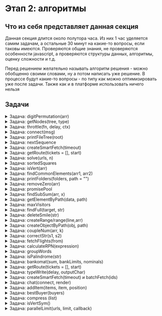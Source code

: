 # Этап 2: алгоритмы

## Что из себя представляет данная секция 

Данная секция длится около полутора часа. Из них 1 час уделяется самим задачам, а остальные 30 минут на какие-то вопросы, если таковы имеются. Проверяются общие знания, не проверяются особенности javascript, а проверяются структуры данных, алгоритмы, оценку сложности и т.д.

Перед решением желательно называть алгоритм решения - можно обобщенно своими словами, ну а потом написать уже решение. В процессе будут какие-то вопросы - по типу как можно оптимизировать уже после задачи. Также как и в платформе использовать ничего нельзя

## Задачи

<details>
<summary>Задача: digitPermutation(arr)</summary>

Дан массив целых неотрицательных чисел, нужно сгруппировать друг с другом числа, которые можно получить путём перестановки цифр их составляющих, нули при этом игнорируем, т. к. нет числа 011. Решение должно быть максимально эффективно по памяти и времени.

```js
function digitPermutation(arr) {
  // your code here
}

console.clear();
console.log("start test");
console.log(
  digitPermutation([1230, 99, 23001, 123, 111, 300021, 101010, 90000009, 9])
);
// [[99, 90000009], [111, 101010], [1230, 23001, 123, 300021], [9]]
console.log(digitPermutation([11, 22])); // [[11], [22]]
console.log(digitPermutation([11111111112, 122222222222])); // [[11111111112], [122222222222]]
console.log("end test");
```

<details>
<summary>Ответы</summary>

```js
function digitPermutation(arr) {
  const groups = {};

  for (let num of arr) {
    const key = String(num).replace(/0/g, "").split("").sort().join("");

    if (!groups[key]) {
      groups[key] = [];
    }

    groups[key].push(num);
  }

  return Object.values(groups);
}

console.log(
  digitPermutation([1230, 99, 23001, 123, 111, 300021, 101010, 900009, 9])
); // [[99, 900009], [111, 101010], [23001, 123, 23001, 300021], [9]]
console.log(digitPermutation([11, 22])); // [[11], [22]]
console.log(digitPermutation([11111112, 12222222])); // [[11111112], [12222222]]
```
Объяснение:
1. Создаем объект, в котором будем группировать числа
2. Проходимся по всем числам и каждое число превращаем в ключ
- Превращаем в строку
- Удаляем все нули
- Превращаем в массив
- Сортируем цифры по порядку
- Превращаем обратно в строку
3. Если в объекте еще нет этого ключа, то создаем пустой массив по этому ключу
4. Добавляем число в объект по сформированному ключу
5. Возвращаем все сгруппированные значения объекта в виде массива

</details>
</details>

<details>
<summary>Задача: getNodes(tree, type)</summary>

Дана древовидная структура следующего формата:

```js
const tree = {
  type: 'nested',
  children: [
    { type: 'added', value: 42 },
    {
      type: 'nested',
      children: [
        { type: 'added', value: 43 },
      ],
    },
    { type: 'added', value: 44 },
    ...
  ]
}
```

Необходимо написать функцию `getNodes(tree, type)`, которая возвращает все ноды в порядке следования, соответствующие переданному типу. Глубина вложенности любая. Пример:

```js
const addedItems = getNodes(tree, 'added');

// Результат:
[
  { type: 'added', value: 42 },
  { type: 'added', value: 43 },
  { type: 'added', value: 44 },
  ...
]
```

<details>
<summary>Ответы</summary>

```js
function getNodes(tree, type) {
  const result = [];

  const stack = [tree];

  while (stack.length != 0) {
    const node = stack.pop();

    if (node.type === type) {
      result.push(node);
    }

    if (node.children) {
      stack.push(...node.children);
    }
  }

  return result.reverse();
}

// Тестирование

const tree = {
  type: "nested",

  children: [
    { type: "added", value: 42 },

    {
      type: "nested",

      children: [{ type: "added", value: 43 }],
    },

    { type: "added", value: 44 },
  ],
};

console.log(getNodes(tree, "added"));
// [
// { type: 'added', value: 42 },
// { type: 'added', value: 43 },
// { type: 'added', value: 44 }
// ]
```

Объяснение
1. Необходимо обойти дерево в глубину (DFS)
2. Рекурсию использовать нельзя, так как по условию дерево может иметь любую глубину вложенности
3. Используем stack для хранения узлов.
4. Берём последний элемент (pop()), обрабатываем.
5. Если тип совпадает — добавляем в result.
6. Если есть children, добавляем их в stack (push(...children), LIFO).
7. При возвращении result делаем reverse, так как по условию нужно вернуть узлы в порядке следования
8. Обход гарантированно работает для любых деревьев, глубина не влияет.

Еще одно решение
```js
const getNodes = (tree, type) => {
    const res = []; //
    const queue = [tree]; // Используем стек для итерации
    while (queue.length) {
        const node = queue.shift(); // ПОТОМ МЕНЯЕМ НА POP
        // const node = queue.pop(); // Забираем элемент с конца стека
        // Если тип узла совпадает с заданным, добавляем его в результат
        if (node.type === type) {
            res.push(node);}
        // Если есть дочерние узлы, добавляем их в стек (в обратном порядке)
        if (node.children) {
            // ПОТОМ МЕНЯЕМ НА ОБРАТНЫЙ ПОРЯДОК
            for (let i = 0 ; i < node.children.length; i++) {
            // for (let i = node.children.length - 1; i >= 0; i--) {
                queue.push(node.children[i]);}}}
    return res;
};
```

</details>
</details>


<details>
<summary>Задача: throttle(fn, delay, ctx)</summary>

Throttle — это функция, которая позволяет ограничивать частоту вызова другой функции fn. Эта функция полезна для обработки событий, например, resize окна, так как она генерирует множество событий за короткий промежуток времени.


Основные требования:
1.	Вызов функции fn происходит не чаще, чем раз в указанный delay миллисекунд.
2.	Первый вызов функции должен быть выполнен немедленно.
3.	Если произошел вызов, который был проигнорирован, то он должен быть выполнен последним после окончания delay.

Напишите функцию throttle(fn, delay, ctx) — «тормозилку», которая возвращает обёртку,
- вызывающую fn не чаще, чем раз в delay миллисекунд.
- В качестве контекста исполнения используется ctx.
- Первый вызов fn всегда должен быть синхронным.
- Если игнорируемый вызов оказался последним, то он должен выполниться.
 
// пример для delay === 100
// . - вызовы throttledFn
// ! - вызовы fn
// ...............!
///   !         !
///0ms 100ms   200ms
//  .    .     .
//      !     !
///0ms 100ms 200ms

```js

function throttle(fn, delay, ctx) {
  // code here
}

function test() {
  const start = Date.now();

  function log(text) {
    const msPassed = Date.now() - start;
    console.log(`${msPassed}: ${this.name} logged ${text}`);
  }

  const throttled = throttle(log, 100, { name: "me" });

  setTimeout(() => throttled("m"), 0);
  setTimeout(() => throttled("mo"), 22);
  setTimeout(() => throttled("mos"), 33);
  setTimeout(() => throttled("mosc"), 150);
  setTimeout(() => throttled("moscow"), 400);

  // Ожидаемый вывод:
  //  0ms: me logged m
  // 100ms: me logged mos
  // 200ms: me logged mosc
  // 400ms: me logged moscow
}

<details>
<summary>Ответы</summary>

```js
function throttle(fn, delay, ctx) {
  let lastCallArgs = null;
  let blocked = false;

  function setTimer() {
    blocked = true;

    setTimeout(() => {
      blocked = false;

      if (lastCallArgs) {
        fn.apply(ctx, lastCallArgs);
        lastCallArgs = null;
        blocked = true;
        setTimer();
      }
    }, delay);
  }

  return function (...args) {
    if (blocked) {
      lastCallArgs = args;
    } else {
      fn.apply(ctx, args);
      setTimer();
    }
  };
}

function test() {
  const start = Date.now();

  function log(text) {
    const mPassed = Date.now() - start;

    console.log(`${mPassed}: ${this.name} logged ${text}`);
  }

  const throttled = throttle(log, 100, { name: "me" });

  setTimeout(() => throttled("m"), 0); // сразу
  setTimeout(() => throttled("mo"), 22); // игнор
  setTimeout(() => throttled("mos"), 33); // сохраняем 'mos'
  setTimeout(() => throttled("mosc"), 150); // прошло 150мс — вызов
  setTimeout(() => throttled("moscow"), 400); // прошло ещё 250мс — вызов
}

test();

// 0ms: me logged m
// 100ms: me logged mos
// 200ms: me logged mosc
// 400ms: me logged moscow
```

Объяснение
1. В lastCallArgs храним последний переданные в функцию аргументы;
2. В blocked храним флаг, который указывает, заблокирован ли вызов функции
3. Создаем функцию setTimer, которая блокирует потом и запускает таймер с переданным delay и вызывает fn с переданным lastCallArgs и контекстом
4. Возвращаем функцию, которая либо устанавливает новый lastCallArgs (если поток заблокирован), либо вызывает функцию и ставит таймер

```js
function throttle(fn, delay, ctx) {
    // Флаг, указывающий, нужно ли ждать перед следующим вызовом функции
    let needWait = false;
    // Переменная для хранения аргументов последнего вызова, который произошёл во время ожидания
    let lastArgs = null;
    function throttled(...args) {
        // Если мы в режиме ожидания, значит с момента последнего вызова не прошло delay мс
        // и мы не можем вызвать fn прямо сейчас.
        if (needWait) {
            // Запоминаем аргументы последнего вызова. Каждый новый вызов, пока needWait = true,
            // будет обновлять lastArgs, чтобы в итоге сохранить именно последний вызов.
            lastArgs = args;
            return;
        }
        // Если не нужно ждать, значит это либо первый вызов, либо прошёл delay
        // Вызываем функцию сразу
        fn.call(ctx, ...args);
        // Теперь мы вызвали fn, нам нужно подождать delay мс до следующего вызова.
        needWait = true;
        // Ставим таймер. По истечении delay мс мы разрешим следующий вызов,
        // и если за время ожидания были новые вызовы (хранятся в lastArgs),
        // мы вызовем fn ещё раз с последними переданными аргументами.
        setTimeout(function () {
            // Сбрасываем флаг ожидания, теперь снова можно вызывать fn немедленно.
            needWait = false;
            // Проверяем, были ли проигнорированные вызовы.
            if (lastArgs) {
                // Если были, вызываем throttled снова, но уже с отложенными аргументами.
                // Это обеспечит немедленный вызов fn, т.к. только что мы сбросили needWait.
                throttled.call(ctx, ...lastArgs);
                // После того, как мы обработали отложенный вызов, очищаем lastArgs.
                lastArgs = null;
            }
        }, delay);
    }
    return throttled;
}


// function throttle(fn, delay, ctx) {
//     let lastCall = 0; // Время последнего вызова функции
//     let timeout = null; // Таймер для выполнения следующего вызова
//     let lastArgs = null; // Аргументы последнего вызова
//     let lastContext = null; // Контекст последнего вызова
//
//     return function (...args) {
//         const now = Date.now();
//
//         // Если это первый вызов или прошло достаточно времени с последнего вызова
//         if (now - lastCall >= delay) {
//             // if (timeout) {
//             //     clearTimeout(timeout); // Удаляем запланированный таймер, если он был
//             //     timeout = null;
//             // }
//             lastCall = now; // Обновляем время последнего вызова
//             fn.apply(ctx, args); // Выполняем функцию с переданным контекстом
//         } else {
//             // Сохраняем контекст и аргументы последнего вызова
//             lastArgs = args;
//             lastContext = ctx;
//
//             // Если таймер еще не установлен, устанавливаем его
//             if (!timeout) {
//                 timeout = setTimeout(() => {
//                     lastCall = Date.now();
//                     timeout = null;
//                     fn.apply(ctx || lastContext, lastArgs); // Выполняем функцию с последними аргументами
//                 }, delay - (now - lastCall));
//             }
//         }
//     };
// }
```

</details>
</details>

<details>
<summary>Задача: connect(msg)</summary>

Наше приложение-чат должно отображать новые сообщения, которые приходят с сервера, как можно быстрее.

Сообщение имеет формат:

interface Message {
  id: number
  text: string
}

Id самого первого сообщения = 1, а id каждого следующего сообщения на 1 больше, чем id предыдущего.
Нам нужно выводить сообщения в правильном порядке, однако сервер не гарантирует правильный порядок
сообщений, отправляемых в наше приложение.

Таймлайн:
// (приходит)  1  3  4  2     5
// (рисуем)    1     2  3  4  5

Сообщения от сервера приходят в обработчик функции connect:

```js
connect((msg) => {
  ...
});
```

Отображать сообщения нужно с помощью функции `render`: render(msg)


<details>
<summary>Ответы</summary>

```js
function render(msg) {
  console.log(msg);
}

function createMessageHandler() {
  const buffer = new Map();

  let expectedId = 1;

  return function (msg) {
    buffer.set(msg.id, msg);

    while (buffer.has(expectedId)) {
      render(buffer.get(expectedId));

      buffer.delete(expectedId);

      ++expectedId;
    }
  };
}
const onMessage = createMessageHandler();
onMessage({ id: 1, text: "hi" }); // рендерится сразу
onMessage({ id: 3, text: "how are u" }); // в буфере
onMessage({ id: 2, text: "yo" }); // триггерит рендер 2 и 3
onMessage({ id: 5, text: "yo" }); // ждёт 4
onMessage({ id: 4, text: "yo" }); // триггерит рендер 4 и 5
```

Объяснение
1. Создаем createMessageHandler, который будет хранить буффер сообщение и возвращать обработчик onMessage

2. Объявляем buffer, в котором будут храниться все сообщения по ключу id

3. Объявляем expectedId, в котором будем хранить айдишник сообщения, которое должно быть выведено следующим (мы знаем, что айдишники идут по порядку)

4. Возвращаем функцию onMessage, которая

- Принимает сообщение msg
- Записывает сообщение в buffer по id
- Пока в буффере есть сообщения с ожидаемым id, мы их рендерим и инкрементируем expectedId

5. Таким образом, сообщения будут выведены в порядке, соответствующем id

</details>
</details>


<details>
<summary>Задача: printFileTree(root)</summary>

Дана вложенная структура файлов и папок.

```js
const data = {
  name: "folder",
  children: [
    { name: "file1.txt" },
    { name: "file2.txt" },
    {
      name: "images",
      children: [
        { name: "image.png" },
        {
          name: "vacation",
          children: [{ name: "crocodile.png" }, { name: "penguin.png" }],
        },
      ],
    },
    { name: "shopping-list.pdf" },
  ],
};
```

Нужно вывести в консоль файлы и папки с отступами, чтобы показать вложенность. Решение должно учитывать любую вложенность элементов (т.е. не должно содержать рекурсивные вызовы).

Пример вывода:
```js
/*
folder
  file1.txt
  file2.txt
  images
    image.png
    vacation
      crocodile.png
      penguin.png
  shopping-list.pdf
*/

function printFileTree(root) {
  // todo
}

printFileTree(data);
```
<details>
<summary>Ответы</summary>

```js
const data = {
  name: "folder",
  children: [
    { name: "file1.txt" },
    { name: "file2.txt" },
    {
      name: "images",
      children: [
        { name: "image.png" },
        {
          name: "vacation",
          children: [{ name: "crocodile.png" }, { name: "penguin.png" }],
        },
      ],
    },
    { name: "shopping-list.pdf" },
  ],
};

function printFileTree(root) {
  const stack = [{ node: root, depth: 0 }];

  while (stack.length > 0) {
    const { node, depth } = stack.pop();

    console.log("  ".repeat(depth) + node.name);

    if (node.children) {
      for (let i = node.children.length - 1; i >= 0; i--) {
        stack.push({ node: node.children[i], depth: depth + 1 });
      }
    }
  }
}

printFileTree(data);
```

Объяснение

1. Необходимо реализовать алгоритм DFS (обход дерева в глубину) без рекурсии, поэтому используем стек
2. stack — стек, где каждый элемент содержит:
3. node — текущая папка или файл
4. depth — сколько отступов печатать
5. console.log(' '.repeat(depth) + node.name) — вывод имени с нужным числом отступов.
6. Если у узла есть children — добавляем их в стек, увеличив depth.
7. Важно: добавляем детей в обратном порядке, чтобы в консоли они шли сверху вниз в правильной очередности.

Другое решение

```js
function createFolder(obj) {
  const res = [];

  function dfs(t, n) {
    res.push([t.name, n]);
    if (t.children) {
      t.children.forEach((el) => {
        dfs(el, n + ' ');
      });
    }
  }
  dfs(obj, ' ');
  for (let i = 0; i < res.length; i++) {
    console.log(res[i][1] + res[i][0]);
  }
}

createFolder(tree);
```

</details>
</details>


<details>
<summary>Задача: nextSequence</summary>

Напишите функцию, которая будет возвращать комбинацию слов, для переданного массива массивов слов. Комбинации должны быть перечислены в порядке из примера. Если комбинации закончились, то функция возвращает `undefined`. При решении нельзя пользоваться генераторами.

```js
const nextSequence = allSequences([
  [0, 1, 2],
  ["a", "b"],
  ["?", "!", "."],
]);

console.log(nextSequence()); // "0 a ?"
console.log(nextSequence()); // "0 a !"
console.log(nextSequence()); // "0 a ."
console.log(nextSequence()); // "0 b ?"
// ...
console.log(nextSequence()); // "2 b ."
console.log(nextSequence()); // undefined
```

<details>
<summary>Ответы</summary>

```js
// 1. Способ решить
function allSequences(words) {
  const position = new Array(words.length).fill(0);
  let finished = false;

  return function nextSequence() {
    if (finished) return undefined;

    const current = position.map((val, i) => words[i][val]).join(" ");

    for (let i = words.length - 1; i >= 0; i--) {
      position[i]++;

      if (position[i] < words[i].length) break;

      position[i] = 0;

      if (i === 0) {
        finished = true;
      }
    }

    return current;
  };
}

// 2. Способ решить
function allSequences(words) {
    // Массив индексов, который отслеживает текущие позиции в каждом из массивов
    let indexes = words.map(() => 0);
    const combination = words.reduce((prev, curr) => prev * curr.length, 1); // Количество всех возможных комбинаций
    let current = 0;

    return function () {
        if (current === combination) return undefined; // Если комбинации закончились, возвращаем undefined

        // Формируем комбинацию, используя while
        let res = [];
        let currentIndex = 0; // Индекс в текущем массиве
        while (currentIndex < words.length) {
            res.push(words[currentIndex][indexes[currentIndex]]);
            currentIndex++;
        }

        // Переход к следующей комбинации:
        for (let i = words.length - 1; i >= 0; i--) {
            const maxIndex = words[i].length - 1; // Максимальный индекс в текущем массиве
            if (indexes[i] < maxIndex) { // Если мы не достигли максимального индекса
                indexes[i]++; // мы переходим к следующему индексу
                break;
            } else {
                indexes[i] = 0; // Иначе, сбрасываем индекс на 0
            }
        }

        current++; // Переходим к следующей комбинации
        return res.join(' '); // Возвращаем комбинацию как строку
    };
}

const nextSequence = allSequences([
  [0, 1, 2],
  ["a", "b"],
  ["?", "!", "."],
]);

const nextSequence = allSequences([
  ['0','1'],['11',33],[44,55,66]
]);

console.log(nextSequence()); // "0 a ?"
console.log(nextSequence()); // "0 a !"
console.log(nextSequence()); // "0 a -"
console.log(nextSequence()); // "0 b ?"
console.log(nextSequence()); // "0 b !"
console.log(nextSequence()); // "0 b -"
console.log(nextSequence()); // "1 a ?"
console.log(nextSequence()); // "1 a !"
console.log(nextSequence()); // "1 a -"
console.log(nextSequence()); // "1 b ?"
console.log(nextSequence()); // "1 b !"
console.log(nextSequence()); // "1 b -"
console.log(nextSequence()); // "2 a ?"
console.log(nextSequence()); // "2 a !"
console.log(nextSequence()); // "2 a -"
console.log(nextSequence()); // "2 b ?"
console.log(nextSequence()); // "2 b !"
console.log(nextSequence()); // "2 b -"
console.log(nextSequence()); // undefined
console.log(nextSequence()); // undefined
console.log(nextSequence()); // undefined
```

Объяснение
1. Инициализируем массив индексов position:
- Используем для отслеживания текущей позиции в каждом подмассиве.
- Например, [0, 0, 0] — первая комбинация: words[0][0] words[1][0] words[2][0]
2. finished — флаг, показывающий, что комбинации закончились
3. В функции nextSequence:
- Формируем строку в соответствии с текущим значением position
- Обновляем индексы справа налево
- Возврщаем результат

</details>
</details>

<details>
<summary>Задача: createSmartFetch(timeout)</summary>


Есть функция batchFetch для запроса данных из бэкенда по id, работающая следующим образом:

batchFetch([1, 2]) -> Promise { 1: { id: 1, title: 'one', ... }, 2: { id: 2, title: 'two', ... } }

Для уменьшения количества запросов к бэкенду нужно написать обертку, создающую функцию "smartFetch(id)", склеивающую вызовы в один (c окном timeout мс).

Важно отметить, это не debounce, а склеивание запросов к бэкенду, т.е. все вызовы функции должны вернуть значение.

Считаем, что:
- окно ожидания вызовов начинается заново сразу после начала запроса к бэкенду.
- в пределах таймаута все id уникальные
- batchFetch всегда успешен

```js
function createSmartFetch(timeout) {}

(async function () {
  console.clear();

  const smartFetch = createSmartFetch(3000);

  const a = smartFetch(10);
  const b = smartFetch(20);

  console.log("ждём 100 мс, накапливаем запросы");
  await new Promise((resolve) => setTimeout(resolve, 100));

  console.log("a:", await a); // a: { id: 10, title: 10 }
  console.log("b:", await b); // b: { id: 20, title: 20 }
})();

function batchFetch(ids) {
  return new Promise((resolve) => {
    console.log("запрос к бэкенду", ids);
    setTimeout(() => {
      const res = {};
      ids.forEach((id) => (res[id] = { id, title: id }));
      resolve(res);
    }, Math.random() * 1000);
  });
}
```

<details>
<summary>Ответы</summary>

```js
function createSmartFetch(timeout) {
  let queue = new Map(); // id -> { resolve, reject }
  let timer = null;

  return function smartFetch(id) {
    return new Promise((resolve) => {
      queue.set(id, resolve);

      if (!timer) {
        timer = setTimeout(async () => {
          const ids = Array.from(queue.keys());
          const resolvers = new Map(queue);
          queue.clear();
          timer = null;

          const results = await batchFetch(ids);

          for (const id of ids) {
            resolvers.get(id)(results[id]);
          }
        }, timeout);
      }
    });
  };
}

(async function () {
  console.clear();

  const smartFetch = createSmartFetch(3000);

  const a = smartFetch(10);
  const b = smartFetch(20);

  console.log("ждём 100 мс, накапливаем запросы");
  await new Promise((resolve) => setTimeout(resolve, 100));

  console.log("a:", await a); // a: { id: 10, title: 10 }
  console.log("b:", await b); // b: { id: 20, title: 20 }
})();

function batchFetch(ids) {
  return new Promise((resolve) => {
    console.log("запрос к бэкенду", ids);
    setTimeout(() => {
      const res = {};
      ids.forEach((id) => (res[id] = { id, title: id }));
      resolve(res);
    }, Math.random() * 1000);
  });
}
```

</details>
</details>

<details>
<summary>Задача: getRoute(tickets = [], start)</summary>

У нас есть набор билетов вида:

```js
[
{from: 'London', to: 'Moscow'},
{from: 'NY', to: 'London'},
{from: 'Moscow', to: 'SPb'},
...
]
```

На этих билетах мы хотим построить маршрут. Петель и повторов в маршруте нет. Напишите программу которая возвращает маршрут в порядке следования билетов.

<details>
<summary>Ответы</summary>

```js
function getRoute(tickets = [], start) {
    // Инициализируем массив для хранения итогового маршрута.
    const ResultRoute = [];
    // Создаем Map, где ключ — это город отправления, а значение — объект билета.
    const map = new Map();
    // Проходим по массиву билетов и заполняем Map.
    for (let i = 0; i < tickets.length; i++) {
        // Для каждого билета устанавливаем город отправления как ключ и сам билет как значение.
        map.set(tickets[i].from, tickets[i]);
    }
    // Начинаем построение маршрута с указанного начального города.
    let current = map.get(start);
    // Пока есть текущий билет (город отправления имеет соответствующий билет).
    while (current) {
        // Добавляем текущий билет в итоговый маршрут.
        ResultRoute.push(current);
        // Переходим к следующему билету, используя город назначения текущего билета.
        current = map.get(current.to);
    }
    // Возвращаем итоговый маршрут.
    return ResultRoute;
}

console.log(
    getRoute(
        [
            {from: 'London', to: 'Moscow'},
            {from: 'NY', to: 'London'},
            {from: 'Moscow', to: 'SPb'},
        ],
        'NY'
    )
);
```


</details>
</details>

<details>
<summary>Задача: solve(urls, n)</summary>

Дан массив ссылок: ['url1', 'url2', ...] и лимит одновременных запросов (limit)
Необходимо реализовать функцию, которая опросит урлы в том порядке, в котором они идут в массиве, и вызовет callback c массивом ответов
['url1_answer', 'url2_answer', ...] так, чтобы в любой момент времени выполнялось не более limit
запросов (как только любой из них завершился, сразу же отправляется следующий)
Т.е. нужно реализовать шину с шириной равной limit.

Требования:
- Порядок в массиве ответов должен совпадать с порядком в массиве ссылок
Дополнительно:
- Функция должна обладать мемоизацией (один и тот же урл не опрашивать дважды)

Для опроса можно использовать fetch или $.get
Ошибки обрабатывать не нужно

*/
// declare function fetch(url: string): Promise<string>;
// declare function $.get(url: string, callback: (res: string) => void): void;

```js
function solve(urls, n) {
  let i = 0;
  let succes = 0;
  let map = new Map();
  const len = urls.length;

  const wrap = (res) => {
    if (i >= len) {
      return;
    }
    const curUrl = urls[i];
    i += 1;

    if (map.has(curUrl)) {
      succes += 1;
      if (succes === len) {
        res(urls.map((url) => map.get(url)));
      }
      wrap(res);
      return;
    }

    map.set(curUrl, null);

    get(curUrl).then((data) => {
      map.set(curUrl, data);
      succes += 1;
      if (succes === len) {
        res(urls.map((url) => map.get(url)));
      }
      wrap(res);
    });
  };

  return new Promise((res) => {
    for (let j = 0; j < n; j++) {
      wrap(res);
    }
  });
}

setTimeout(() => {
  solve(["1", "2", "3", "4", "5", "1"], 3).then((data) => console.log(data));
}, 1000);
```

<details>
<summary>Ответ</summary>
</details>

</details>

<details>
<summary>Задача: sortedSquares</summary>

Input: nums = [-4,-1,0,3,10]
Output: [0,1,9,16,100]
отсортировать массив квадратов

```js
var sortedSquares = function (nums) {
  const res = [];

  let l = 0;
  let r = nums.length - 1;

  while (l <= r) {
    if (nums[l] * nums[l] > nums[r] * nums[r]) {
      res.push(nums[l] * nums[l]);
      l++;
    } else {
      res.push(nums[r] * nums[r]);
      r--;
    }
  }
  return res.reverse();
};
```



<details>
<summary>Ответ</summary>
</details>

</details>

<details>
<summary>Задача: isVert(arr)</summary>

делиться ли множество точек на две симметричные части вертикальной линией

```js
function isVert(arr) {
  if (arr.length < 2) return true;

  let min = Infinity;
  let max = -Infinity;
  const map = new Map();

  arr.forEach((element) => {
    const k = element[0] + '' + element[1];
    map.set(k, map.get(k) ? map.get(k) + 1 : 1);
    if (element[0] > max) max = element[0];
    if (element[0] < min) min = element[0];
  });

  const mid = (min + max) / 2;

  if (mid % 1 !== 0) return false;

  arr.forEach((el) => {
    let key;
    if (el[0] > mid) {
      key = mid - (el[0] - mid) + '' + el[1];
    } else if (el[0] < mid) {
      key = mid + (mid - el[0]) + '' + el[1];
    } else {
      key = el[0] + '' + el[1];
    }

    if (map.get(key) > 1) {
      map.set(key, map.get(key) - 1);
    } else {
      map.delete(key);
    }
  });

  return map.size === 0;
}

//если точки отсортированы
function isVer(points) {
  if (points.length < 2) {
    console.log(true);
    return true;
  }
  const mid = (points[0][0] + points[points.length - 1][0]) / 2;

  for (let i = 0; i < points.length / 2; i++) {
    if (
      !(
        mid - points[i][0] === points[points.length - 1 - i][0] - mid &&
        points[i][1] === points[points.length - 1 - i][1]
      )
    ) {
      console.log('false');
      return false;
    }
  }
  console.log('true');
  return true;
}
```

<details>
<summary>Ответ</summary>
</details>

</details>

<details>
<summary>Задача: findCommonElements(arr1, arr2)</summary>

```js
function findCommonElements(arr1, arr2) {
  let result = [];
  let pointer1 = 0;
  let pointer2 = 0;

  while (pointer1 < arr1.length && pointer2 < arr2.length) {
      if (arr1[pointer1] === arr2[pointer2]) {
          result.push(arr1[pointer1]);
          pointer1++;
          pointer2++;
      } else if (arr1[pointer1] < arr2[pointer2]) {
          pointer1++;
      } else {
          pointer2++;
      }
  }

  return result;
}

const sortedArray1 = [2, 4, 6, 8, 10];
const sortedArray2 = [3, 5, 6, 8, 9, 10];

const commonElements = findCommonElements(sortedArray1, sortedArray2);
console.log(commonElements);  // Ожидаемый результат: [6, 8, 10]
```


<details>
<summary>Ответ</summary>
</details>

</details>

<details>
<summary>Задача: printFolders(folders, path = "")</summary>

```js
// Пример структуры папок
const folders = [
  {
      name: 'root',
      subfolders: [
          {
              name: 'folder1',
              subfolders: [
                  {
                      name: 'subfolder1',
                      subfolders: []
                  },
                  {
                      name: 'subfolder2',
                      subfolders: []
                  }
              ]
          },
          {
              name: 'folder2',
              subfolders: [
                  {
                      name: 'subfolder3',
                      subfolders: []
                  }
              ]
          }
      ]
  }
];
```

```js
// Рекурсивная функция для вывода всех папок и путей
function printFolders(folders, path = '') {
  for (const folder of folders) {
      const folderPath = path + '/' + folder.name; // Составляем путь до текущей папки
      console.log(folderPath); // Выводим путь
      printFolders(folder.subfolders, folderPath); // Рекурсивно вызываем для подпапок
  }
}

printFolders(folders);
```

<details>
<summary>Ответ</summary>
</details>

</details>

<details>
<summary>Задача: removeZero(arr)</summary>

```js
function removeZero(arr) {
  for (let i = 0; i < arr.length; i++) {
    if (arr[i] === 0) {
      arr.splice(i, 1);
      i--;
    }
  }
  console.log(arr);
  return arr;
}

removeZero([1, 0, 8, 9]);
removeZero([0, 0, 9, 4, 2]);
removeZero([0, 0, 0, 0, 0]);
removeZero([]);
```


<details>
<summary>Ответ</summary>
</details>

</details>

<details>
<summary>Задача: promisePool</summary>

```js
const prom = (ms, txt) =>
  new Promise((resolve, reject) => {
    setTimeout(() => resolve(txt), ms);
  });

function promisePool(arr, n) {
  const result = [];
  let k = 0;

  const len = arr.length;

  return new Promise((resolve, reject) => {
    function step() {
      if (arr.length === 0) return;
      const j = arr.length - 1;
      const p = arr.pop();
      p.then((data) => {
        result[j] = data;
        console.log(data);
        k++;
        if (arr.length > 0) {
          step();
        }
        if (k === len) resolve(result);
      });
    }
    for (let i = 0; i < n; i++) {
      step();
    }
  });
}

// promisePool([], 2).then((data) => console.log(data));

// promisePool(
//   [
//     prom(1000, 'p1'),
//     prom(4000, 'p2'),
//     prom(2000, 'p3'),
//     prom(3000, 'p4'),
//     prom(1000, 'p5'),
//     prom(10000, 'p6'),
//     prom(2500, 'p7'),
//     prom(1000, 'p8'),
//   ],
//   2
// ).then((data) => console.log(data));

function fPool(arr, n) {
  const result = [];
  let k = 0;

  const len = arr.length;

  return new Promise((resolve, reject) => {
    function step() {
      if (arr.length === 0) return;
      const j = arr.length - 1;
      const p = arr.pop();
      fetch(p)
        .then((data) => {
          result[j] = data;
          console.log(data);
          k++;
          if (arr.length > 0) {
            step();
          }
          if (k === len) resolve(result);
        })
        .catch((e) => console.log(e));
    }
    for (let i = 0; i < n; i++) {
      step();
    }
  });
}

const memo = (fn) => {
  const map = new Map();

  return async function (url) {
    if (map.has(url) && map.get(url).status < 400) {
      console.log(url);
      return map.get(url);
    }
    const res = await fn(url);
    map.set(url, res);
    return res;
  };
};

// const memoProm = memo(fPool);

// fetch('https://jsonplaceholder.typicode.com/todos/1')
//   .then((response) => response)
//   .then((json) => console.log(json));

function limit(url, n, cb) {
  const cache = {};
  const res = [];
  let count = 0;
  let i = 0;

  const len = Math.min(n, url.length);

  function step() {
    console.log(url[i]);
    const cur = url[i];
    const ind = i;
    i++;
    if (!cache.hasOwnProperty(cur)) {
      console.log('no cache');
      cache[cur] = fetch(cur);
    }

    cache[cur].then((resp) => {
      res[ind] = resp;
      count++;
      if (count === url.length - 1) {
        return cb(res);
      }
      step();
    });
  }

  for (let j = 0; j < len; j++) {
    step();
  }
}

const url = [
  'https://jsonplaceholder.typicode.com/todos/1',
  'https://jsonplaceholder.typicode.com/todos/2',
  'https://jsonplaceholder.typicode.com/todos/3',
  'https://jsonplaceholder.typicode.com/todos/4',
  'https://jsonplaceholder.typicode.com/todos/1',
  'https://jsonplaceholder.typicode.com/todos/3',
  'https://jsonplaceholder.typicode.com/todos/1',
  'https://jsonplaceholder.typicode.com/todos/6',
  'https://jsonplaceholder.typicode.com/todos/7',
  'https://jsonplaceholder.typicode.com/todos/3',
];

const fn = (data) => {
  console.log(data.length);
  data.forEach((element) => console.log(element));
};

limit(url, 10, fn);
// parallelLimit(url, 3, fn);
```

<details>
<summary>Ответ</summary>
</details>

</details>

<details>
<summary>Задача: findSubSum(arr, x) </summary>

Вернуть отрезок сумма которого равна х

```js
function findSubSum(arr, x) {
  const prefSum = [arr[0]];
  const map = {};
  for (let i = 1; i < arr.length; i++) {
    prefSum[i] = arr[i] + prefSum[i - 1];
  }

  console.log(prefSum);

  for (let i = 0; i < prefSum.length; i++) {
    if (prefSum[i] === x) return [0, i];
    const target = prefSum[i] + x;
    if (map.hasOwnProperty(prefSum[i])) {
      //   console.log(prefSum[i], map, target);
      return [map[prefSum[i]] + 1, i];
    } else {
      map[target] = i;
    }
  }

  return false;
}

console.log(findSubSum([9, -6, 5, 4, -2], 10));
```

<details>
<summary>Ответ</summary>
</details>

</details>

<details>
<summary>Задача: getElementByPath(data, path)</summary>

```js
// Определение функции, которая получает элемент из объекта по строковому пути
function getElementByPath(obj, path) {
  const parts = path.split("."); // Разделяем строку пути на части по точке и создаем массив
  let result = obj; // Инициализируем переменную, в которой будет храниться результат

  // Проходим по каждой части пути
  for (const part of parts) {
    // Проверяем, существует ли текущая часть пути как свойство объекта
    if (result.hasOwnProperty(part)) {
      result = result[part]; // Если существует, переходим к следующему уровню вложенности объекта
    } else {
      return undefined; // Если свойства не существует, возвращаем undefined
    }
  }

  return result; // Возвращаем найденный элемент
}

// Объект с данными
const data = {
  person: {
    name: "John",
    age: 30,
    address: {
      city: "New York",
      zip: "10001",
    },
  },
};

// Получение элементов из объекта по строковому пути
const name = getElementByPath(data, "person.name"); // Получаем значение "John"
const city = getElementByPath(data, "person.address.city"); // Получаем значение "New York"
const zip = getElementByPath(data, "person.address.zip"); // Получаем значение "10001"
const invalidPath = getElementByPath(data, "person.salary"); // Получаем undefined

// Выводим полученные значения в консоль
console.log(name); // "John"
console.log(city); // "New York"
console.log(zip); // "10001"
console.log(invalidPath); // undefined


```

<details>
<summary>Ответ</summary>
</details>

</details>

<details>
<summary>Задача: maxVisitors</summary>

```js
function maxVisitors(arr) {
  let max = 0;
  let res = 0;
  const map = {};

  for (let el of arr) {
    if (el[0] > max) max = el[0];

    if (map.hasOwnProperty(el[0])) {
      map[el[0]][0]++;
    } else {
      map[el[0]] = [1, 0];
    }

    if (map.hasOwnProperty(el[1])) {
      map[el[1]][1]++;
    } else {
      map[el[1]] = [0, 1];
    }
  }
  let k = 0;
  for (let i = 0; i <= max; i++) {
    if (map.hasOwnProperty(i)) {
      k += map[i][0] - map[i][1];
    }
    if (res < k) res = k;
  }
  // console.log(map, max);
  return res;
}

console.log(
  maxVisitors([
    [0, 1],
    [1, 5],
    [3, 4],
    [4, 5],
  ])
);

console.log(
  maxVisitors([
    [1, 2],
    [2, 3],
  ])
);

function maxVisit(arr) {
  const map = {};
  let max = 0;
  arr.sort((a, b) => a[0] - b[0]);
  console.log(arr);
  let i = 0;
  let k = 0;
  //for (let i = 0; i < arr.length; i++) {
  while (i < arr.length) {
    const cur = arr[i][0];
    // console.log(map, cur);
    while (i < arr.length && arr[i][0] === cur) {
      if (map[arr[i][0]]) {
        k -= map[arr[i][0]];
      }
      k++; // 1
      map[arr[i][1]]
        ? (map[arr[i][1]] = map[arr[i][1]] + 1)
        : (map[arr[i][1]] = 1);
      i++;
      if (max < k) max = k;
    }
    if (i + 1 < arr.length)
      for (let j = cur; j < arr[i][0]; j++) {
        console.log(j);
        if (map[j]) {
          k -= map[j];
        }
      }
  }
  return max;
}

```
<details>
<summary>Ответ</summary>
</details>

</details>

<details>
<summary>Задача: findFull(target, str)</summary>

Функция fuzzySearch - нечеткий поиск - первая строка подпоследовательность второй?

```js
function findFull(target, str) {
  let l = 0;
  let r = 0;
  const stack = target.split('').reverse();

  for (let i = 0; i < str.length; i++) {
    if (str[i] === stack[stack.length - 1]) {
      stack.pop();
    }
  }
  return stack.length === 0 ? true : false;
}

// console.log(findFull(target, str));
```

</details>

<details>
<summary>Задача: deleteSmile(str)</summary>

```js
function deleteSmile(str) {
  const arr = str.split('');
  for (let i = 0; i < arr.length - 4; i++) {
    let str = [arr[i], arr[i + 1], arr[i + 2], arr[i + 3]].join('');
    if (str === ':-((') {
      arr.splice(i, 4);
      i--;
    }
    str += arr[i + 4];
    if (str === ':-)))') {
      arr.splice(i, 5);
      i--;
    }
  }
  console.log(arr.join(''));
}

deleteSmile('Я работаю в чипугле :-)))');
deleteSmile('z ytn :-(( blya');
deleteSmile('z ytn :-(((:-)))) blya');
// deleteSmile('')
```

</details>


<details>
<summary>Задача: createRange/range(line,arr)</summary>

```js
// console.log(range([4, 8], [1, 3, 4, 5, 8, 9]));
// console.log(range([5], [2, 4, 6, 8]));
// console.log(range([5, 10, 15], [3, 5, 7, 9, 11, 13, 15, 17, 19]));
// console.log(range([], [1, 2, 3]));
// console.log(range([2, 6, 8], []));
// console.log(range([3, 5, 7], [1, 2, 3, 8, 9]));
// console.log(range([-1, 0, 1], [-100, 100]));

function range(line, arr) {
  line.push(Infinity);
  const ranges = [[-Infinity, line[0]]];

  for (let i = 0; i < line.length - 1; i++) {
    ranges.push([line[i], line[i + 1]]);
  }
  let i = 0;

  const preRes = [];

  ranges.forEach((el) => {
    let sum = 0;
    let k = 0;

    while (i < arr.length && el[0] < arr[i] && arr[i] <= el[1]) {
      sum += arr[i];
      k++;
      i++;
    }

    preRes.push({
      quantity: k,
      sum: sum,
    });
  });

  return preRes;
}
```

</details>


<details>
<summary>Задача: createObjectByPath(obj, path)</summary>

```js
// Определение функции, которая создает вложенные объекты по строковому пути
function createObjectByPath(obj, path) {
  const parts = path.split('.'); // Разделяем строку пути на части по точке и создаем массив
  let currentObj = obj; // Инициализируем переменную, в которой будем создавать вложенные объекты

  // Проходим по каждой части пути
  for (const part of parts) {
    // Проверяем, существует ли текущая часть пути как свойство объекта
    if (!currentObj.hasOwnProperty(part)) {
      currentObj[part] = {}; // Если не существует, создаем новый вложенный объект
    }
    currentObj = currentObj[part]; // Переходим к следующему уровню вложенности объекта
  }

  return obj; // Возвращаем изначальный объект с добавленными вложенными объектами
}

// Исходный пустой объект
const emptyData = {};

// Создание вложенных объектов по строковому пути
const createdPath1 = createObjectByPath(emptyData, "person.name");
console.log(createdPath1); // { person: { name: {} } }

const createdPath2 = createObjectByPath(emptyData, "person.address.city");
console.log(createdPath2); // { person: { name: {}, address: { city: {} } } }

const createdPath3 = createObjectByPath(createdPath2, "person.address.zip");
console.log(createdPath3); // { person: { name: {}, address: { city: {}, zip: {} } } }
```

</details>


<details>
<summary>Задача: coupleNum(arr, k)</summary>

```js
// количество пар чисел, разницы которых >= k
const data = [1, 2, 3, 4]; // k = 3;
//n log n через бин поиск, можно через окно за линию
function coupleNum(arr, k) {
  let sum = 0;

  for (let i = 0; i < arr.length; i++) {
    const target = arr[i] + k;
    let l = i;
    let r = arr.length - 1;
    while (l <= r) {
      const mid = Math.ceil((l + r) / 2);
      if (arr[mid] >= target) {
        r = mid - 1;
      } else {
        l = mid + 1;
      }
    }

    if (arr[l] >= target) sum += arr.length - l;
    console.log(arr.length - l);
  }
  console.log(sum);
}
coupleNum(data, 3);
```

</details>


<details>
<summary>Задача: correctStr(s1, s2)</summary>

```js
function correctStr(s1, s2) {
  let k = 1;
  let i = 0;
  let j = 0;
  if (s1.length === s2.length) {
    while (i < s1.length) {
      if (s1[i] !== s2[j]) {
        if (k === 0) return false;
        k--;
      }
      i++;
      j++;
    }
  } else if (s1.length === s2.length + 1) {
    while (i < s1.length) {
      if (s1[i] !== s2[j]) {
        if (k === 0) return false;
        k--;
        i++;
      } else {
        i++;
        j++;
      }
    }
  } else if (s1.length === s2.length - 1) {
    while (i < s1.length) {
      if (s1[i] !== s2[j]) {
        if (k === 0) return false;
        k--;
        i++;
      } else {
        i++;
        j++;
      }
    }
  } else {
    return false;
  }
  return true;
}
```

</details>



<details>
<summary>Задача: fetchFlights(from)</summary>

```js
async function fetchFlights(from) {
  // Здесь должен быть ваш код, который возвращает варианты перелетов из точки 'from'
  // Возвращаем просто массив для примера
  return graph[from] || [];
}

async function findPath(current, destination, fetchFlights) {
  if (current === destination) {
    return [current];
  }

  const flightOptions = await fetchFlights(current);

  for (const nextDestination of flightOptions) {
    try {
      const path = await findPath(nextDestination, destination, fetchFlights);
      if (path.length > 0) {
        return [current, ...path];
      }
    } catch (error) {
      // Пропускаем ошибку, если нет пути через текущий пункт назначения
    }
  }

  throw new Error('No way');
}

const graph = {
  A: ['B', 'D'],
  B: ['C', 'N', 'Z'],
  D: ['E', 'F'],
  F: ['S'],
};

// Пример использования
findPath('A', 'N', fetchFlights)
  .then(path => console.log(path)) // ['A', 'B', 'N']
  .catch(error => console.error(error.message));

findPath('A', 'S', fetchFlights)
  .then(path => console.log(path)) // ['A', 'D', 'F', 'S']
  .catch(error => console.error(error.message));

findPath('B', 'S', fetchFlights)
  .then(path => console.log(path)) // Error: No way
  .catch(error => console.error(error.message));
```

</details>



<details>
<summary>Задача: calculateRPN(expression)</summary>
<img src="../../assets/yandex/rpn.jpeg" alt="ошибка" />

```js
function calculateRPN(expression) {
  const operations = {
    "+": (a, b) => a + b,
    "-": (a, b) => a - b,
    "*": (a, b) => a * b,
    "/": (a, b) => a / b,
  };
  // Разбиваем строку на массив
  const tokens = expression.split(" ");
  // Создаем стек
  const stack = [];
  // Перебираем массив
  for (let token of tokens) {
    // Если токен в операторах
    if (token in operations) {
      // Писать после ! Если в стеке меньше двух значений
      if (stack.length < 2) {
        return "Ошибка: недостаточно чисел для выполнения операции.";
      }
      // Достаем из стека два последних значения
      const b = stack.pop();
      const a = stack.pop();
      // Выполняем операцию и добавляем в стек
      stack.push(operations[token](a, b));
      // Если токен число (преобразуем в число с помощью унарного +)
    } else if (!isNaN(token)) {
      stack.push(+token);
    }
    // Писать после !  обработка ошибок (неизвестный оператор или символ)
    else {
      return `Ошибка: неизвестный оператор или символ`;
    }
  }
  // Возвращаем первое значение стека
  return stack[0];
}
```

</details>

<details>
<summary>Задача: groupWords</summary>
<img src="../../assets/yandex/groupAnagram.jpeg" alt="ошибка" />

```js

function groupWords(words) {
  // 1. Создаем объект, в котором будем хранить группы слов ключ значение
  const mapOfWords = {};

  // 2. Проходимся по всем словам
  for (const word of words) { 
    // 3. Сортируем буквы в слове
      const key = word.split('').sort().join('');
      // 4. Если в объекте нет свойства с таким ключом, то создаем его
      if (!mapOfWords[key]) {
        // 5. Создаем пустой массив для группы
          mapOfWords[key] = [];
      }
      // 6. Добавляем слово в группу
      mapOfWords[key].push(word);
  }
 // 7. Возвращаем массив групп
  return Object.values(mapOfWords);
}

const testWords = ['сон', 'нос', 'сорт', 'трос', 'торт', 'рост','трот'];
console.log(groupWords(testWords));
```
</details>

<details>
<summary>Задача: isPalindrome(str)</summary>

<img src="../../assets/yandex/palindrome.jpeg" alt="ошибка" />

```js
function isPalindrome(str) {
  let left = 0;
  let right = str.length - 1;
  let regex = /[a-zа-я0-9]/;

  while (left < right) {
    // charAt() возвращает символ по указанному индексу из строки
    const charL = str.charAt(left).toLowerCase();
    const charR = str.charAt(right).toLowerCase();
    //если charL не является альфанумерическим символом, то указатель left инкрементируется (увеличивается на 1)
    if (!charL.match(regex)) {
      left++;
      continue;
    }
    if (!charR.match(regex)) {
      right--;
      continue;
    }
    if (charL !== charR) {
      return false;
    }
    right--;
    left++;
  }
  return true;
}

function isPalindrome(str) {
  let left = 0;
  let right = str.length - 1;
  let regex = /[a-zа-я0-9]/;

  while (left < right) {
    // charAt() возвращает символ по указанному индексу из строки
    const charL = str.charAt(left).toLowerCase();
    const charR = str.charAt(right).toLowerCase();
    //если charL не является альфанумерическим символом, то указатель left инкрементируется (увеличивается на 1)
    if (!charL.match(regex)) {
      left++;
      continue;
    }
    if (!charR.match(regex)) {
      right--;
      continue;
    }
    if (charL !== charR) {
      return false;
    }
    right--;
    left++;
  }
  return true;
}

```
</details>


<details>
<summary>Задача: bankomat(sum, bankLimits, nominals)</summary>
<img src="../../assets/yandex/bankomat.jpeg" alt="ошибка" />

```js
const nominals = [5000, 1000, 500, 100, 50];

function atm(sum, bankLimits, nominals) {
  // Результат будет храниться здесь
  let result = {};

  // Проходим по каждому номиналу купюр
  for (let i = 0; i < nominals.length; i++) {
    // Считаем сколько нужно купюр определенного номинала для выдачи суммы (с учетом ограничений в банке)
    let needNominal = Math.floor(sum / nominals[i]);

    // Сравниваем с ограничениями в банке по каждому номиналу
    if (bankLimits[nominals[i]] < needNominal) {
      // Если запрошенная сумма больше, чем есть в банке, то обнуляем текущую купюру
      needNominal = bankLimits[nominals[i]];
    }

    // Если можем выдать хотя бы одну купюру, записываем это в результат купюрами этого номинала
    if (needNominal > 0) {
      result[nominals[i]] = needNominal;

      // Обновляем запрошенную сумму и банковский лимит
      sum -= needNominal * nominals[i];
      bankLimits[nominals[i]] -= needNominal;
    }
  }

  // Если не удалось выдать всю запрошенную сумму
  if (sum % 50 !== 0) {
    return "сумма должна быть кратна 50";
  }
  if (sum > 0) {
    return "Невозможно выдать указанную сумму";
  }

  return result;
}

// Пример использования

atm(5150, { 5000: 0, 1000: 0, 500: 30, 100: 20, 50: 10 }, nominals); //?

// 2. Решение
function atm(sum, limits, noms) {
    const banknotes = {}; // Объект для хранения выданных купюр
    // Проверка: если сумма не кратна минимальному номиналу, возвращаем ошибку
    if (sum % noms[noms.length - 1]) {
        return 'Incorrect value';
    }
    // Итерируемся по номиналам (от большего к меньшему)
    noms.forEach((nom) => {
        let neededGive = Math.floor(sum / nom); // Сколько купюр нужного номинала нужно для покрытия оставшейся суммы
        // Если для данного номинала не нужно купюр или нет их в банкомате, переходим к следующему
        if (neededGive === 0 || limits[nom] === 0) {
            return;
        }
        // *Если в банкомате меньше купюр этого номинала, чем нужно, берём столько, сколько есть
        if (limits[nom] < neededGive) {
            neededGive = limits[nom];
        }
        banknotes[nom] = neededGive; // Добавляем купюры как ключ и их количество как значение
        sum -= neededGive * nom; // Уменьшаем оставшуюся сумму
    });
    // *Если сумма осталась, значит выдать её невозможно
    if (sum > 0) {
        return 'Not enough money';
    }
    // Уменьшаем количество купюр в limits
    noms.forEach((nom) => {
        if (!banknotes[nom]) return; // Если текущий номинал не использован, пропускаем
        limits[nom] -= banknotes[nom]; // Уменьшаем количество доступных купюр
    });

    return banknotes; // Возвращаем объект с выданными купюрами
}
```

</details>

<details>
<summary>Задача: getRoute(tickets = [], start) </summary>

Ожидаем линейный алгоритм с доп.памятью. Квадратный может возникнуть в процессе поиска следующей карточки. 

У нас есть набор билетов вида:
```js
[
    {from: 'London', to: 'Moscow'},
    {from: 'NY', to: 'London'},
    {from: 'Moscow', to: 'SPb'},
    ...
]
```

На этих билетах мы хотим построить маршрут. Петель и повторов в маршруте нет. Напишите программу которая возвращает маршрут в порядке следования билетов.

```js
function getRoute(tickets = [], start) {
    // Инициализируем массив для хранения итогового маршрута.
    const ResultRoute = [];
    // Создаем Map, где ключ — это город отправления, а значение — объект билета.
    const map = new Map();
    // Проходим по массиву билетов и заполняем Map.
    for (let i = 0; i < tickets.length; i++) {
        // Для каждого билета устанавливаем город отправления как ключ и сам билет как значение.
        map.set(tickets[i].from, tickets[i]);
    }
    // Начинаем построение маршрута с указанного начального города.
    let current = map.get(start);
    // Пока есть текущий билет (город отправления имеет соответствующий билет).
    while (current) {
        // Добавляем текущий билет в итоговый маршрут.
        ResultRoute.push(current);
        // Переходим к следующему билету, используя город назначения текущего билета.
        current = map.get(current.to);
    }
    // Возвращаем итоговый маршрут.
    return ResultRoute;
}


console.log(
    getRoute(
        [
            {from: 'London', to: 'Moscow'},
            {from: 'NY', to: 'London'},
            {from: 'Moscow', to: 'SPb'},
        ],
        'NY'
    )
);
```

```js
function getRoute(tickets = [], start) {
    const route = [];
    const result = new Map();

    for (const ticket of tickets) {
        result.set(ticket.from, ticket);
    }

    let current = result.get(start);
    while (current) {
        route.push(current);
        current = result.get(current.to);
    }

    return route;
}
```


</details>

<details>
<summary>Задача: typeWrite(delay, outputChar) </summary>
<img src='../../assets/yandex/typeWriter.png' alt="type writter"/>

Необходимо написать функцию, которая принимает на вход delay и outputChar (метод для печати символов), а возвращает функцию для добавления текста на печать. Если в очереди на печать есть текст - то функция посимвольно выводит его в outputChar

```js
function typeWrite(delay, outputChar) {
    // Инициализируем переменную promise, которая будет хранить цепочку промисов.
    // Сначала это Promise.resolve(), который мгновенно разрешается.
    let promise = Promise.resolve();
    // Функция writeText отвечает за печать текста посимвольно с заданной задержкой.
    async function writeText(text) {
        // Цикл проходит по каждому символу текста.
        for (let i = 0; i < text.length; i++) {
            // Вызываем метод outputChar для вывода текущего символа.
            outputChar(text[i]);
            // Ждем заданную задержку перед выводом следующего символа.
            await new Promise(resolve => setTimeout(resolve, delay));
        }
    }
    // Возвращаем функцию, которая добавляет текст в очередь печати.
    return function run(text) {
        // Здесь мы добавляем вызов writeText в цепочку промисов.
        // promise.then() гарантирует, что текущий вызов writeText начнется
        // только после завершения предыдущего вызова writeText.
        promise = promise.then(() => writeText(text));
    };
}

function runTest() {
    let start = Date.now();

    function outputChar(char) {
        console.log(`${Date.now() - start}: ${char}`);
    }

    const writeText = typeWrite(100, outputChar);
    writeText("ab");
    writeText("CD");
    setTimeout(()=>writeText('ef'), 250);
    setTimeout(()=>writeText('xy'), 700);
}

runTest();
```

</details>


<details>
<summary>Задача: createSmartFetch(timeout) и batchFetch(ids) </summary>

Есть функция batchFetch для запроса данных из бекенда по id, работа : batchFetch([1,2]) -> Promise {1:{id:1,title:'one'},2:{id:2,title:'two'}} для уменьшения количества запросов к бекенду нужно написать обёртку, создающую функцию 'smartFetch(id)', которая склеивает вызовы в один (с окном timeout мс)

Важно отметить, это не debounce, а сулеивание запросов к бэкенду считаем, что:
- окно ожидания вызовов начинается заново сразу после начала запроса в пределах таймаута все id уникальные batchFetch всегда успешен

```js
function createSmartFetch(timeout) {
    let pull = null; // Переменная для хранения текущего набора ID и резолверов
    let timer = null; // Таймер для вызова batchFetch

    return function smartFetch(id) {
        // Если текущий pull существует, добавляем ID в него
        if (!pull) {
            pull = { ids: [], resolvers: new Map() };
        }

        // Если ID уже запрашивается, возвращаем связанный промис
        if (pull.resolvers.has(id)) {
            return pull.resolvers.get(id);
        }

        // Создаем промис для данного ID
        const resultPromise = new Promise((resolve) => {
            pull.resolvers.set(id, resolve);
        });

        pull.ids.push(id); // Добавляем ID в массив текущего батча

        // Если таймер еще не запущен, запускаем его
        if (!timer) {
            timer = setTimeout(() => {
                // Делаем запрос с текущим набором ID
                const currentBatch = pull;
                pull = null; // Сбрасываем текущий pull
                timer = null; // Сбрасываем таймер

                // Вызываем batchFetch для уникальных ID
                batchFetch(currentBatch.ids).then((response) => {
                    // Резолвим промисы для каждого ID
                    currentBatch.ids.forEach((id) => {
                        if (currentBatch.resolvers.has(id)) {
                            currentBatch.resolvers.get(id)(response[id]);
                        }
                    });
                });
            }, timeout);
        }

        return resultPromise;
    };
}

(async function () {
    console.clear()
    const smartFetch = createSmartFetch(100)
    const a = smartFetch(10)
    const b = smartFetch(20)

    console.log('ждем 100 мс, накапливаем запросы');
    await new Promise(resolve => setTimeout(resolve, 100));

    console.log('a', await a)
    console.log('b', await b)
})();

function batchFetch(ids) {
    return new Promise(resolve => {
        console.log('запрос к бэкенду', ids);
        setTimeout(() => {
            const res = {};
            ids.forEach(id => {
                res[id] = {id, title: `${id}`}
            });
            resolve(res)
        }, Math.random() * 1000
        )
    })
}
```
</details>


<details>
<summary>Задача: chat(connect, render)  </summary>
<img src="../../assets/yandex/chat.png" alt="chat" />

Наше приложение чат должно отображать новые сообщения, которые приходят с сервера как можно быстрее. Сообщение имеет формат: `interface Message {id: number; text:string}`,  id самого первого сообщения = 1 , а id каждого следующего на 1 больше чем id предыдущего. 

Нам нужно выводить сообщения в правильном порядке, но сервер не гарантирует правильный порядок сообщений, отправляемых в наше приложение. Сообщения от сервера приходят в обработчике функции connect: `connect((msg)=>{...})`

Отображать сообщения нужно с помощью функции render : render(msg)

```js
function solution(connect, render) {
    let currentID = 1; // Ожидаемый id следующего сообщения
    const buffer = new Map(); // Буфер для хранения сообщений

    connect((msg) => {
        buffer.set(msg.id, msg); // Добавляем сообщение в буфер

        // Проверяем, можно ли рендерить сообщения
        while (buffer.has(currentID)) { // Если в буфере есть сообщение с текущим ожидаемым id
            render(buffer.get(currentID)); // Рендерим сообщение с текущим ожидаемым id
            buffer.delete(currentID); // Удаляем сообщение из буфера
            currentID++; // Увеличиваем ожидаемый id
        }
    });
}

const wait = () => new Promise((resolve) => {
    setTimeout(resolve, 500);
});

const runTest = () => {
    const renderedMessages = [];
    const expectedMessages = [
        { id: 1, text: 'One' },
        { id: 2, text: 'Two' },
        { id: 3, text: 'Three' },
        { id: 4, text: 'Four' },
        { id: 5, text: 'Five' },
        { id: 6, text: 'Six' },
        { id: 7, text: 'Seven' }
    ];

    const testConnect = async (cb) => {
        cb({ id: 7, text: 'Seven' });
        await wait();
        cb({ id: 1, text: 'One' });
        await wait();
        cb({ id: 2, text: 'Two' });
        await wait();
        cb({ id: 3, text: 'Three' });
        await wait();
        cb({ id: 6, text: 'Six' });
        await wait();
        cb({ id: 5, text: 'Five' });
        await wait();
        cb({ id: 4, text: 'Four' });

        if (JSON.stringify(renderedMessages) !== JSON.stringify(expectedMessages)) {
            console.error(`Expected: ${JSON.stringify(expectedMessages)}`);
            console.error(`Received: ${JSON.stringify(renderedMessages)}`);
            return;
        }

        console.log('Test passed');
    };

    const testRenderMsg = (msg) => {
        console.log('Rendered message: ', msg);
        renderedMessages.push(msg);
    };

    solution(testConnect, testRenderMsg);
};

console.clear();
runTest();
```

</details>

<details>
<summary>Задача: addItem(items, item, position)</summary>

Входные данные: массив объектов, каждый из которых имеет поля val и type.

Необходимо написать функцию для добавления нового элемента в заданную позицию, причём:
1.	Исходный порядок элементов должен сохраняться во всех вкладках.
2.	Если позиция отрицательная, новый элемент должен быть добавлен перед всеми элементами.
3.	Если позиция больше количества элементов заданного типа, то новый элемент должен быть добавлен в конец.

```js
function addItem(items, item, position) {
    let itemCount = 0;

    for (let i = 0 ; i < items.length; i++) {
        if (itemCount>= position) {
            items.splice(i, 0, item);
            return
        }
        itemCount += items[i].type === item.type ? 1 : 0
    }
    items.push(item)
}
```

Нам нужно определить куда вставлять элемент. Если позиция больше количества элементов заданного типа, то новый элемент должен быть добавлен в конец. Если позиция отрицательная, новый элемент должен быть добавлен перед всеми элементами.

```js
function addItem(items, item, position) {
    let elementPosition = 0;
    for (let i = 0; i < items.length; i++) {
        // Если позиция для вставки достигнута
        if (elementPosition >= position) {
            // Сдвигаем элементы вправо вручную
            for (let j = items.length; j > i; j--) {
                items[j] = items[j - 1];}
            // Вставляем новый элемент
            items[i] = item;
            return;}
        // Увеличиваем счётчик, если тип совпадает
        if (items[i].type === item.type) {
            elementPosition++;}}
    // Если не вставили, добавляем элемент в конец
    items[items.length] = item;}

// Функция для тестирования
function testAddItem(items, item, position, expected) {
    addItem(items, item, position);
    console.log(
        JSON.stringify(items) === JSON.stringify(expected)
            ? `✔ Успех: ${JSON.stringify(item)}`
            : `✘ Ошибка: Ожидалось ${JSON.stringify(expected)}, получено ${JSON.stringify(items)}`
    );
}

// Примеры тестов

// Тест 1: Вставка в середину типа
testAddItem(
    [
        {val: 2, type: 'b'},
        {val: 1, type: 'a'},
        {val: 3, type: 'a'},
    ],
    {val: 4, type: 'a'},
    1,
    [
        {val: 2, type: 'b'},
        {val: 1, type: 'a'},
        {val: 4, type: 'a'},
        {val: 3, type: 'a'},
    ]
);

// Тест 2: Вставка в начало (отрицательная позиция)
testAddItem(
    [
        {val: 1, type: 'a'},
        {val: 2, type: 'b'},
        {val: 3, type: 'a'},
    ],
    {val: 5, type: 'b'},
    -1,
    [
        {val: 5, type: 'b'},
        {val: 1, type: 'a'},
        {val: 2, type: 'b'},
        {val: 3, type: 'a'},
    ]
);

// Тест 3: Вставка в конец типа (позиция больше числа элементов)
testAddItem(
    [
        {val: 1, type: 'a'},
        {val: 2, type: 'b'},
        {val: 3, type: 'a'},
    ],
    {val: 6, type: 'a'},
    10,
    [
        {val: 1, type: 'a'},
        {val: 2, type: 'b'},
        {val: 3, type: 'a'},
        {val: 6, type: 'a'},
    ]
);

// Тест 4: Вставка в начало типа (позиция 0)
testAddItem(
    [
        {val: 1, type: 'a'},
        {val: 2, type: 'b'},
        {val: 3, type: 'a'},
    ],
    {val: 7, type: 'a'},
    0,
    [
        {val: 7, type: 'a'},
        {val: 1, type: 'a'},
        {val: 2, type: 'b'},
        {val: 3, type: 'a'},
    ]
);
```

</details>

<details>
<summary>Задача: bestBuyer(buyers)</summary>

В прототипе рекламной сети продажа рекламных мест устроена следующий образом: покупатели заранее называют свою цену, а на каждое рекласное место отвечают, готовы они его купить или нет. Необходимо реализовать функцию, которая перед продажей рекласного места будет ожидать согласия согласия или отказа от покупателей с высокой ценой ставки, а затем продаст рекламное место покупателю с самой высокой ценой среди тех кто согласился на покупку

1. Покупатели предлагают цену 1,5,10

- Покупатель с предложением 10 ответил отказом
- Покупатель с предложением 1 ответил согласием всё ещё ждем
- Покупатель с предложением 5 ответил согласием - выбираем покупателя с предложением 5

2. Покупатели предлагают цену 1,5,10

- Покупатель с предложением 10 ответил отказом
- Покупатель с предложением 5 ответил согласием - выбираем покупателя с предложением 5

3. Покупатели предлагают цену 1,2

- Покупатель с предложением 1 ответил отказом
- Покупатель с предложением 2 ответил отказом - не выбираем никого

Нужна работа с promise true false для promise. После любого resolve проверяем, есть ли ещё не ответившие покупатели с большей ценой. Если нет, то возвращаем индекс лучшего или ошибку

---
Решение

```js
function bestBuyer(buyers) {
    if (!buyers.length) {
        return Promise.reject("No buyers");
    }
    let bestPrice = null;
    let bestIndex = null;
    let failedCount = 0;
    const bestFound = () => bestPrice !== null && buyers.every(b => b.rejected || b.price <= bestPrice);
    return new Promise((resolve, reject) => {
        for (let i = 0; i < buyers.length; i += 1) {
            buyers[i].accepts().then(res => {
                if (res) {
                    if (bestPrice === null || bestPrice < buyers[i].price) {
                        bestPrice = buyers[i].price;
                        bestIndex = i;
                    }
                } else {
                    buyers[i].rejected = true;
                    failedCount += 1;
                    if (failedCount === buyers.length) {
                        return reject(new Error("No one accepted offer"));
                    }
                }
                if (bestFound()) {
                    return resolve(buyers[bestIndex]);
                }
            });
        }
    });
}
```

Логика такая: мы пытаемся найти хотя бы одного покупателя, который согласился, начиная с самой высокой цены. Если в самой дорогой группе никого согласного нет — переходим к следующей по цене и так далее, пока не найдём согласного или не исчерпаем все группы. Если мы прошли все группы и никто не согласился — выбрасываем ошибку.

```js
async function bestBuyer(buyers) {
    if (!buyers.length) {
        throw new Error("No buyers");
    }
    for (let i = 0; i < buyers.length; i++) {
        buyers[i].index = i; // Добавляем индекс к каждому покупателю
        buyers[i].responsePromise = buyers[i].accepts(); // Сохраняем промис с результатом
    }
    const groupedBuyers = bestPrice(buyers);

    function bestPrice(buyers) {
        const groups = {};
        // Группируем покупателей по цене
        for (const buyer of buyers) {
            if (!groups[buyer.price]) {
                groups[buyer.price] = [];
            }
            groups[buyer.price].push(buyer);
        }
        // Возвращаем массив групп в порядке убывания цены
        return Object.values(groups).sort((a, b) => b[0].price - a[0].price);
    }

    // Перебираем группы цен в порядке убывания
    for (const group of groupedBuyers) {
        try {
            // Если в группе есть принятые предложения, возвращаем индекс
            return await firstBuyer(group);
        } catch {
            // Игнорируем, если никто из группы не согласился
        }
    }
    throw new Error("No one accepted offer");

    function firstBuyer(buyers) {
        return Promise.any(
            buyers.map((buyer) =>
                buyer.responsePromise.then((res) => {
                    if (res) {
                        return buyer.index; // Возвращаем индекс покупателя, если он согласен
                    } else {
                        throw new Error(); // Если отказался — исключение
                    }
                })
            )
        );
    }
}

// Цепочка вызовов
// 	1.	Вызываем bestBuyer(buyers).
// 	2.	Внутри bestBuyer для каждого покупателя вызывается buyer.accepts() и сохраняется resPromise.
// 	3.	bestPrice(buyers) группирует покупателей по ценам и сортирует группы.
// 	4.	Поочерёдно пытаемся await firstBuyer(group), начиная с самой дорогой группы.
// 	5.	Внутри firstBuyer применяем Promise.any ко всем промисам resPromise этой группы.
// 	6.	Promise.any будет дожидаться ответа:
// 	•	Если хотя бы один покупатель согласился — возвращаем его индекс сразу.
// 	•	Если все отказались, выбрасываем ошибку, которая сообщает bestBuyer, что надо переходить к следующей группе.
// 	7.	Если мы находим согласного покупателя, bestBuyer возвращает его индекс.
// 	8.	Если мы не находим ни в одной группе согласного — выбрасывается ошибка “No one accepted offer”.


console.clear();

// Симуляция асинхронного ответа
const asyncResponse = (ms, response) => () =>
    new Promise(resolve => setTimeout(() => resolve(response), ms));

// Утилита для тестирования
const testcase = async (label, expectedIndex, timeLimit, fn) => {
    const start = Date.now();
    try {
        const result = await fn();
        const duration = Date.now() - start;
        const testResult = `${label}: ${
            duration < timeLimit && result === expectedIndex ? 'OK' : 'FAIL'
        } (${duration}ms)`;
        console.log(testResult);
    } catch (error) {
        console.error(`${label}: ${error.message}`);
    }
};

// Основной тестовый запуск
(async () => {
    // Тест 1: Покупатели предлагают цены 1, 5, 10
    // Покупатель с предложением 10 - отказ
    // Покупатель с предложением 5 - согласие (выбираем 5)
    await testcase('1 5 10 // Price 5, index 2', 2, 350, async () => {
        const buyers = [
            {price: 10, accepts: asyncResponse(0, false)},
            {price: 1, accepts: asyncResponse(100, false)},
            {price: 5, accepts: asyncResponse(300, true)},
        ];
        return bestBuyer(buyers);
    });

    // Тест 2: Покупатели предлагают цены 1, 5, 10
    // Покупатель с предложением 10 - отказ
    // Покупатель с предложением 5 - согласие (выбираем 5)
    await testcase('1 5 10 // Price 5, index 2', 2, 250, async () => {
        const buyers = [
            {price: 10, accepts: asyncResponse(200, false)},
            {price: 1, accepts: asyncResponse(300, false)},
            {price: 5, accepts: asyncResponse(100, true)},
        ];
        return bestBuyer(buyers);
    });


    // Тест 2.5: Покупатели предлагают цены 1, 5, 10
    // Покупатель с предложением 10 - отказ
    // Покупатель с предложением 5 - согласие (выбираем 5)
    await testcase('1 5 10 // Price 5, index 1', 1, 150, async () => {
        const buyers = [
            {price: 10, accepts: asyncResponse(0, false)},
            {price: 5, accepts: asyncResponse(100, true)},
            {price: 1, accepts: asyncResponse(300, true)},
        ];
        return bestBuyer(buyers);
    });

    // Тест 3: Покупатели предлагают цены 1, 2
    // Все покупатели отказались (никого не выбираем)
    await testcase('1 2 // No one accepts', -1, 100, async () => {
        const buyers = [
            {price: 1, accepts: asyncResponse(0, false)},
            {price: 2, accepts: asyncResponse(50, false)},
        ];
        return bestBuyer(buyers);
    });

    // Тест 4: Только один покупатель
    // Покупатель с предложением 10 согласен
    await testcase('10 // Single buyer accepts', 0, 50, async () => {
        const buyers = [
            {price: 10, accepts: asyncResponse(0, true)},
        ];
        return bestBuyer(buyers);
    });

    // Тест 5: Все покупатели отказываются
    await testcase('1 2 3 // All reject', -1, 300, async () => {
        const buyers = [
            {price: 1, accepts: asyncResponse(50, false)},
            {price: 2, accepts: asyncResponse(150, false)},
            {price: 3, accepts: asyncResponse(250, false)},
        ];
        return bestBuyer(buyers);
    });
})();
```
</details>

<details>
<summary>Задача: compress (list)</summary>
Дан список неотрицательных целых чисел, в котором повторяющихся элементов нет. Необходимо преобразовать этот список в строку, сворачивая соседние по числовому ряду числа в диапазоны.

Примеры:
1. compress([1, 4, 5, 2, 3, 9, 8, 11, 0]) ===> Результат: "0-5,8-9,11"
2. compress([1, 4, 3, 2]) ===> Результат: "1-4"
3. compress([1, 4]) ===> Результат: "1,4"
4. compress([1, 2]) ===> Результат: "1-2"

Требования: 
1. Если числа последовательны (например, [1, 2, 3, 4]), их нужно объединить в диапазон вида "1-4".
2. Если числа не последовательны (например, [1, 4]), их нужно записать через запятую.
3. Если список пуст, результат должен быть пустой строкой.
4. Порядок чисел в строке должен соответствовать отсортированному списку.

```js
function compress (list) {
    list.sort ((a, b) => a - b);
    // Инициализируем начальное значение диапазона первым элементом отсортированного массива
    let res = list[0];
    // Переменная для отслеживания, находимся ли мы в середине последовательности
    let iteration = null;
    // Проходим по массиву, начиная со второго элемента
    for (let i = 1; i < list.length; i++) {
        // Проверяем, идет ли текущий элемент (arr[i]) непосредственно за предыдущим (arr[i - 1])
        if (list[i - 1] + 1 === list[i]) {
            // Если да, то мы находимся внутри последовательности
            iteration = true;
        } else {
            // предыдущий отрезок был последовательностью
            if (iteration) {
                res = res + '-' + list[i - 1] + ',' + list[i];
                iteration = false;
                // Если нет, то текущая последовательность прервалась
            } else {
                //  предыдущие числа не были последовательностью , добавляем текущий элемент как новое число
                res = res + ',' + list[i];
            }
        }
    }
    // Если последний элемент был частью последовательности, добавляем его в диапазон
    if (iteration)
        res = res + '-' + list[list.length - 1];

    // Возвращаем строку сформированных диапазонов
    return res;
}


const arr1 = [1, 4, 5, 2, 3, 9, 8, 11, 0]
const arr2 = [1, 3, 4, 0, 2]
const arr3 = [1, 4]
const arr4 = [2, 5, 1, 3, 8, 9, 11, 0, 4, 12, 14, 16, 17, 28, 19]


console.log (compress (arr1))
console.log (compress (arr2))
console.log (compress (arr3))
console.log (compress (arr4))

```
</details>


<details>
<summary>Задача: isVertSym()</summary>

Дан массив точек с целочисленными координатами (x, y). Нужно определить,
существует ли вертикальная прямая, которая делит все точки, не лежащие на ней,
на два симметричных набора. Наборы считаются симметричными, если каждая точка из
одного набора имеет пару из другого набора, симметричную относительно данной прямой. Решение должно быть за 0(н) через hashmap

Примеры входных данных и ожидаемого результата:

isVertSym([[0, 0], [0, 0], [1, 1], [2, 2], [3, 1], [4, 0], [4, 0]]) // true
isVertSym([[0, 0], [0, 0], [1, 1], [2, 2], [3, 1], [4, 0]])         // false
isVertSym([])                                                      // true
isVertSym([[0, 0]])                                                // true
isVertSym([[0, 0], [10, 0]])                                       // true
isVertSym([[0, 0], [11, 1]])                                       // false
isVertSym([[0, 0], [1, 0], [3, 0]])                                // false


```js
// ===================================================================
//
// 1. Найти min и max
// 2. Из мин и макс сделать ось симметрии
// 3. Положить все точки в hashmap
// 4. Пройтись по hashmap и проверить на симметрию


function isVertSym(list) {
    const points = new Map(); // Хэш-таблица для хранения точек
    let min = 0;
    let max = 0
    // 1. Проходим по всем точкам, находим минимальный и максимальный x,
    //    а также считаем количество каждой уникальной точки.
    for (const [x, y] of list) {
        const key = x + ',' + y;
        // Проверяем, есть ли такая точка в хэш-таблице
        const value = points.get(key) || 0;
        // Если точка уже есть в хэш-таблице, то увеличиваем ее количество
        points.set(key, value + 1);//
        min = Math.min(min, x);
        max = Math.max(max, x);
    }
    // 2. Вычисляем ось симметрии как середину между min и max
    const mid = (min + max) / 2;

    for (const [x, y] of list) {
        // Находим координату симметричной точки:
        // Она должна иметь такой же 2*mid - x
        const key = (2 * mid - x) + ',' + y;
        const value = points.get(key);
        // Проверяем, есть ли эта зеркальная точка в хэш-таблице
        // Если точка уже есть в хэш-таблице, то уменьшаем ее количество
        value === 1 ? points.delete(key) : points.set(key, value - 1);
    }

    return points.size === 0;
}
```

</details>


<details>
<summary>Задача: parallelLimit(urls, limit, callback)</summary>

Описание задачи:
- Дан список ссылок.
- Необходимо написать функцию, которая опросит их все в порядке, в котором они перечислены.
- Одновременно можно выполнять не более limit запросов.
- После получения всех ответов необходимо вызвать обработчик callback и передать в него список ответов в том же порядке, что и список ссылок.
- Если в списке есть одинаковые элементы, то повторного запроса быть не должно (мемоизация).

Подсказка: limit — это количество одновременно выполняющихся запросов.

```js
const db = {
    link1: '1',
    link2: '2',
    link3: '3',
    link7: '7'
};
const links = ['link1', 'link2', 'link1', 'link3', 'link1', 'link2', 'link7'];
const expected = [1, 2, 1, 3, 1, 2, 7];

function fetch(url) {
    console.log(`fetching: ${url}`);
    const response = db[url];

    if (response === undefined) {
        throw new Error('No such url');
    }

    return new Promise(resolve => {
        const timeout = Math.random() * 100 + 20;
        setTimeout(() => resolve(response), timeout);
    });
}

function callOnce(fn) {
    this.called = false;

    return (...args) => {
        if (this.called) {
            throw new Error('Callback called second time');
        }
        this.called = true;

        return fn(...args);
    };
}

function test(results) {
    if (!Array.isArray(results) || results.toString() !== expected.toString()) {
        console.error(`Expected: ${expected.toString()}`);
        console.error(`Received: ${results.toString()}`);
        return;
    }
    console.log('Test passed');
}


console.clear();
parallelLimit(links, 3, callOnce(test));
```

```js
function parallelLimit(urls, limit, callback) {
    const result = [];
    // if (urls.length===0) {
    //     return callback(result);
    // }
    // ПОТОМ ПИШЕМ С МЕМОИЗАЦИЕИ
    const cache = new Map();
    let counterResult = 0; // Счётчик завершённых запросов
    let counterInitiate = 0; // Счётчик запущенных запросов
    // ПОТОМ ПИШЕМ С ЛИМИТОМ
    // limit = Math.min(limit, urls.length);
    function step() {
        const index = counterInitiate // Текущий индекс обрабатываемого URL
        if (index >= urls.length) {
            return // Если все ссылки инициированы, выходим
        }
        counterInitiate++; // Увеличиваем счётчик запущенных запросов
        const url = urls[index]; // Берём текущий URL
        // БЕЗ МЕМОИЗАЦИИ ===========================
        // fetch(url)
        //     .then((data)=>{
        //         result[index] = data; // Сохраняем результат
        //         counterResult++; // Увеличиваем счётчик завершённых запросов
        //         if (counterResult === urls.length) {
        //             return callback(result);
        //         }
        //         step();
        //     })
        // ===========================
        // ПОТОМ ПИШЕМ С МЕМОИЗАЦИЕИ
        if (!cache[url]) { // Проверяем, был ли запрос к данному URL уже выполнен
            cache[url] = fetch(url); // Запускаем запрос и сохраняем Promise в cache
            cache[url].then(() => {
                step() // После завершения текущего запроса запускаем следующий
            })
        }
        else {
            step()} // Если URL уже обработан, пропускаем выполнение fetch

        cache[url].then(data=> { // Когда результат доступен (из запроса или кеша), сохраняем его
            result[index] = data; // Сохраняем результат в массив на нужную позицию
            counterResult++; // Увеличиваем счётчик завершённых запросов
            if (counterResult === urls.length) {
                return callback(result); // Если все запросы завершены, вызываем callback
            }
        })
        // ===========================
    }
    // Инициализируем первые limit запросов
    for (let i = 0; i < limit ; i++) {
        step();
    }

}
```
</details>
